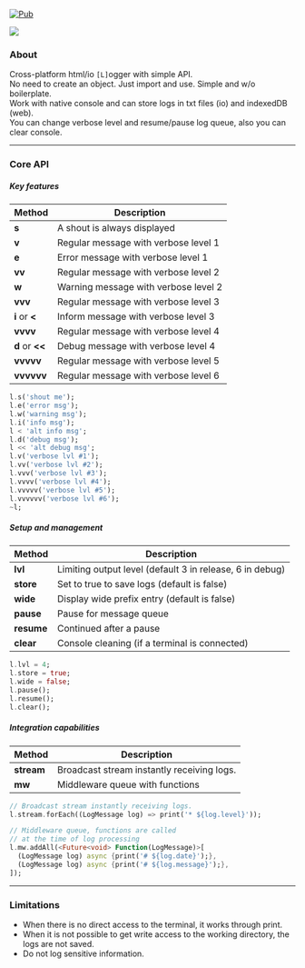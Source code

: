 [![Pub](https://img.shields.io/pub/v/l.svg)](https://pub.dartlang.org/packages/l)  
  
![](https://github.com/PlugFox/l/raw/master/.img/l.png)  
  
### About  
Cross-platform html/io `[L]`ogger with simple API.  
No need to create an object. Just import and use. Simple and w/o boilerplate.  
Work with native console and can store logs in txt files (io) and indexedDB (web).  
You can change verbose level and resume/pause log queue, also you can clear console.  
  
  
  
---
  
### Core API  
  
##### Key features  
  
| Method          | Description                          |
|-----------------|--------------------------------------|
| **s**           | A shout is always displayed          |
| **v**           | Regular message with verbose level 1 |
| **e**           | Error message with verbose level 1   |
| **vv**          | Regular message with verbose level 2 |
| **w**           | Warning message with verbose level 2 |
| **vvv**         | Regular message with verbose level 3 |
| **i** or **<**  | Inform message with verbose level 3  |
| **vvvv**        | Regular message with verbose level 4 |
| **d** or **<<** | Debug message with verbose level 4   |
| **vvvvv**       | Regular message with verbose level 5 |
| **vvvvvv**      | Regular message with verbose level 6 |
  
```dart
l.s('shout me');
l.e('error msg');
l.w('warning msg');
l.i('info msg');
l < 'alt info msg';
l.d('debug msg');
l << 'alt debug msg';
l.v('verbose lvl #1');
l.vv('verbose lvl #2');
l.vvv('verbose lvl #3');
l.vvvv('verbose lvl #4');
l.vvvvv('verbose lvl #5');
l.vvvvvv('verbose lvl #6');
~l;
```  
  
  
##### Setup and management  
  
| Method        | Description                                              |
|---------------|----------------------------------------------------------|
| **lvl**       | Limiting output level (default 3 in release, 6 in debug) |
| **store**     | Set to true to save logs (default is false)              |
| **wide**      | Display wide prefix entry (default is false)             |
| **pause**     | Pause for message queue                                  |
| **resume**    | Continued after a pause                                  |
| **clear**     | Console cleaning (if a terminal is connected)            |
  
```dart
l.lvl = 4;
l.store = true;
l.wide = false;
l.pause();
l.resume();
l.clear();
```  
  
  
##### Integration capabilities  
  
| Method        | Description                                |
|---------------|--------------------------------------------|
| **stream**    | Broadcast stream instantly receiving logs. |
| **mw**        | Middleware queue with functions            |
```dart
// Broadcast stream instantly receiving logs.
l.stream.forEach((LogMessage log) => print('* ${log.level}'));

// Middleware queue, functions are called 
// at the time of log processing
l.mw.addAll(<Future<void> Function(LogMessage)>[
  (LogMessage log) async {print('# ${log.date}');},
  (LogMessage log) async {print('# ${log.message}');},
]);
```  
  
  
---
  
### Limitations  
  
* When there is no direct access to the terminal, it works through print.  
* When it is not possible to get write access to the working directory, the logs are not saved.  
* Do not log sensitive information.  
  
    
  